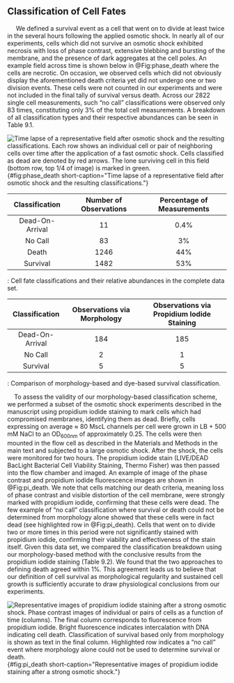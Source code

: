 ## Classification of Cell Fates

&nbsp;&nbsp;&nbsp;&nbsp; We defined a survival event as a cell that went on
to divide at least twice in the several hours following the applied osmotic
shock. In nearly all of our experiments, cells which did not survive an
osmotic shock exhibited necrosis with loss of phase
contrast, extensive blebbing and bursting of the membrane, and the presence of
dark aggregates at the cell poles. An example field across time is shown below
in @Fig:phase_death where the cells are necrotic. On occasion, we
observed cells which did not obviously display the aforementioned death criteria
yet did not undergo one or two division events. These cells were not
counted in our experiments and were not included in the final tally of
survival versus death. Across our 2822 single cell measurements, such “no
call” classifications were observed only 83 times, constituting only 3\% of
the total cell measurements. A breakdown of all classification types and
their respective abundances can be seen in Table 9.1.

![**Time lapse of a representative field after osmotic shock and the resulting
classifications.** Each row shows an individual cell or pair of neighboring
cells over time after the application of a fast osmotic shock. Cells classified
as dead are denoted by red arrows. The lone surviving cell in this field (bottom
row, top 1/4 of image) is marked in green.](ch9_figS6){#fig:phase_death
short-caption="Time lapse of a representative field after osmotic shock and the
resulting classifications."}

| **Classification** | **Number of Observations** | **Percentage of Measurements**|
| :--: | :--: | :--: |
| Dead-On-Arrival | 11 | 0.4\% |
| No Call | 83 | 3\% | 
| Death | 1246 | 44\% |
| Survival | 1482 | 53\% |
: Cell fate classifications and their relative abundances in the complete data set.

| **Classification** | **Observations via Morphology** | **Observations via Propidium Iodide Staining**|
| :--: | :--: | :--: |
| Dead-On-Arrival | 184 | 185 |
| No Call | 2 | 1 |
| Survival | 5 | 5 | 
: Comparison of morphology-based and dye-based survival classification.


&nbsp;&nbsp;&nbsp;&nbsp;To assess the validity of our morphology-based
classification scheme, we performed a subset of the osmotic shock experiments
described in the manuscript using propidium iodide staining to mark cells
which had compromised membranes, identifying them as dead. Briefly, cells
expressing on average $\approx$ 80 MscL channels per cell were grown in LB + 500
mM NaCl to an OD$_{600\text{nm}}$ of approximately 0.25. The cells were then mounted in
the flow cell as described in the Materials and Methods in the main text and
subjected to a large osmotic shock. After the shock, the cells were monitored
for two hours. The propidium iodide stain (LIVE/DEAD BacLight Bacterial Cell Viability Staining, Thermo Fisher)
was then passed into the flow chamber and imaged. An example of image of the phase contrast and
propidium iodide fluorescence images are shown in @Fig:pi_death. We note
that cells matching our death criteria,  meaning loss of phase
contrast and visible distortion of the cell membrane, were strongly marked
with propidium iodide, confirming that these cells were dead. The
few example of “no call” classification where survival or death could not be
determined from morphology alone showed that these cells were in fact dead
(see highlighted row in @Fig:pi_death). Cells that went on to divide two or
more times in this period were not significantly stained with propidium
iodide, confirming their viability and effectiveness of the stain itself.
Given this data set, we compared the classification breakdown using our
morphology-based method with the conclusive results from the propidium iodide
staining (Table 9.2). We found that the two approaches to defining death
agreed within 1\%. This agreement leads us to believe that our definition of
cell survival as morphological regularity and sustained cell growth is
sufficiently accurate to draw physiological conclusions from our experiments.


![**Representative images of propidium iodide staining after a strong osmotic
shock.** Phase contrast images of individual or pairs of cells as a function of
time (columns). The final column corresponds to fluorescence from propidium
iodide. Bright fluorescence indicates intercalation with DNA indicating cell
death. Classification of survival based only from morphology is shown as text
in the final column. Highlighted row indicates a “no call” event where
morphology alone could not be used to determine survival or death.
](ch9_figS7){#fig:pi_death short-caption="Representative images of propidium
iodide staining after a strong osmotic shock."}

